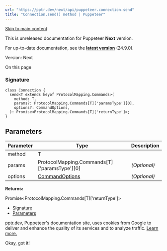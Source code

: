 ```yaml
---
url: "https://pptr.dev/next/api/puppeteer.connection.send"
title: "Connection.send() method | Puppeteer"
---
```


[Skip to main content](https://pptr.dev/next/api/puppeteer.connection.send#__docusaurus_skipToContent_fallback)

This is unreleased documentation for Puppeteer **Next** version.

For up-to-date documentation, see the **[latest version](https://pptr.dev/api/puppeteer.connection.send)** (24.9.0).

Version: Next

On this page

### Signature [​](https://pptr.dev/next/api/puppeteer.connection.send\#signature "Direct link to Signature")

```codeBlockLines_RjmQ
class Connection {
  send<T extends keyof ProtocolMapping.Commands>(
    method: T,
    params?: ProtocolMapping.Commands[T]['paramsType'][0],
    options?: CommandOptions,
  ): Promise<ProtocolMapping.Commands[T]['returnType']>;
}

```

## Parameters [​](https://pptr.dev/next/api/puppeteer.connection.send\#parameters "Direct link to Parameters")

| Parameter | Type | Description |
| --- | --- | --- |
| method | T |  |
| params | ProtocolMapping.Commands\[T\]\['paramsType'\]\[0\] | _(Optional)_ |
| options | [CommandOptions](https://pptr.dev/next/api/puppeteer.commandoptions) | _(Optional)_ |

**Returns:**

Promise<ProtocolMapping.Commands\[T\]\['returnType'\]>

- [Signature](https://pptr.dev/next/api/puppeteer.connection.send#signature)
- [Parameters](https://pptr.dev/next/api/puppeteer.connection.send#parameters)

pptr.dev, Puppeteer's documentation site, uses cookies from Google to deliver and enhance the quality of its services and to analyze traffic. [Learn more.](https://policies.google.com/technologies/cookies)

Okay, got it!